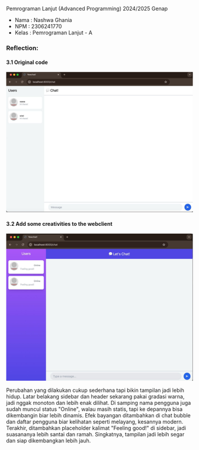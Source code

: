 Pemrograman Lanjut (Advanced Programming) 2024/2025 Genap

- Nama : Nashwa Ghania
- NPM : 2306241770
- Kelas : Pemrograman Lanjut - A

### Reflection:
#### 3.1 Original code
![image](images/image.jpeg)

#### 3.2 Add some creativities to the webclient
![image2](images/image2.jpeg)

Perubahan yang dilakukan cukup sederhana tapi bikin tampilan jadi lebih hidup. Latar belakang sidebar dan header sekarang pakai gradasi warna, jadi nggak monoton dan lebih enak dilihat. Di samping nama pengguna juga sudah muncul status "Online", walau masih statis, tapi ke depannya bisa dikembangin biar lebih dinamis. Efek bayangan ditambahkan di chat bubble dan daftar pengguna biar kelihatan seperti melayang, kesannya modern. Terakhir, ditambahkan placeholder kalimat "Feeling good!" di sidebar, jadi suasananya lebih santai dan ramah. Singkatnya, tampilan jadi lebih segar dan siap dikembangkan lebih jauh.